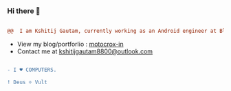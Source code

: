 ### Hi there 👋
```diff

@@  I am Kshitij Gautam, currently working as an Android engineer at Blackcoffer, Dwarka, New Delhi. @@
```
- View my blog/portforlio : <a href="https://motocrox-in.blogspot.com"> motocrox-in </a>
- Contact me at <a href="mailto: kshitijgautam8800@outlook.com"> kshitijgautam8800@outlook.com </a>   
```diff

- I ♥ COMPUTERS. 

! Deus ♱ Vult
```
